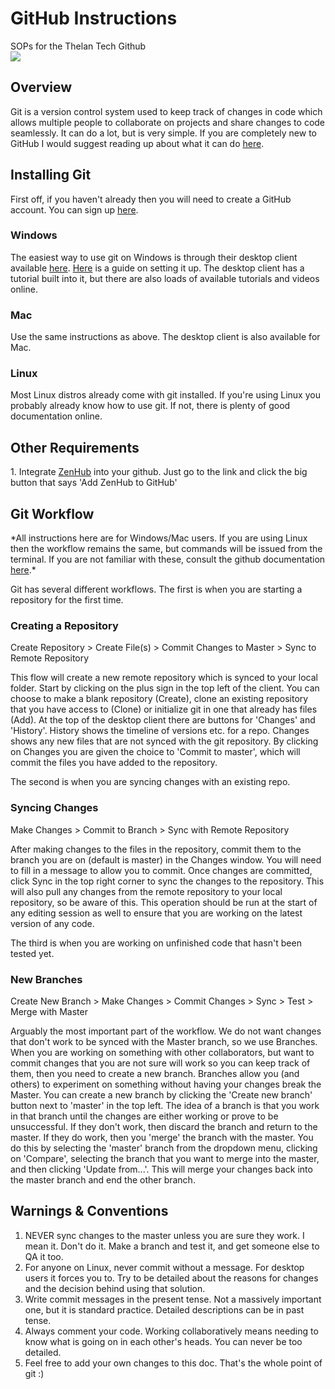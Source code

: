# GitHub Instructions
SOPs for the Thelan Tech Github<br>
<img src="https://s-media-cache-ak0.pinimg.com/originals/3c/d5/67/3cd5679f54dc60811383649f9f6ea37d.png"/>
<h2>Overview</h2>
Git is a version control system used to keep track of changes in code which allows multiple people to collaborate on projects and share changes to code seamlessly. It can do a lot, but is very simple. If you are completely new to GitHub I would suggest reading up about what it can do <a href="https://guides.github.com/">here</a>.

<h2>Installing Git</h2>

First off, if you haven't already then you will need to create a GitHub account. You can sign up <a href="https://github.com/">here</a>.

<h3>Windows</h3>
The easiest way to use git on Windows is through their desktop client available <a href="https://desktop.github.com/">here</a>. <a href="https://help.github.com/desktop/guides/getting-started/">Here</a> is a guide on setting it up. The desktop client has a tutorial built into it, but there are also loads of available tutorials and videos online. 

<h3>Mac</h3>
Use the same instructions as above. The desktop client is also available for Mac. 

<h3>Linux</h3>
Most Linux distros already come with git installed. If you're using Linux you probably already know how to use git. If not, there is plenty of good documentation online.  

<h2>Other Requirements</h2>
1. Integrate <a href="www.zenhub.com">ZenHub</a> into your github. Just go to the link and click the big button that says 'Add ZenHub to GitHub' 

<h2>Git Workflow</h2>
*All instructions here are for Windows/Mac users. If you are using Linux then the workflow remains the same, but commands will be issued from the terminal. If you are not familiar with these, consult the github documentation <a href="https://help.github.com/articles/adding-an-existing-project-to-github-using-the-command-line/">here</a>.*

Git has several different workflows. The first is when you are starting a repository for the first time. 

  <h3>Creating a Repository</h3>
  
  Create Repository > Create File(s) > Commit Changes to Master > Sync to Remote Repository
  
  This flow will create a new remote repository which is synced to your local folder. Start by clicking on the plus sign in 
  the top left of the client. You can choose to make a blank repository (Create), clone an existing repository that you have 
  access to (Clone) or initialize git in one that already has files (Add). At the top of the desktop client there are buttons 
  for 'Changes' and 'History'. History shows the timeline of versions etc. for a repo. Changes shows any new files that are 
  not synced with the git repository. By clicking on Changes you are given the choice to 'Commit to master', which will 
  commit the files you have added to the repository.
  
  The second is when you are syncing changes with an existing repo.
  
  <h3>Syncing Changes</h3>
  
  Make Changes > Commit to Branch > Sync with Remote Repository
  
  After making changes to the files in the repository, commit them to the branch you are on (default is master) in the 
  Changes window. You will need to fill in a message to allow you to commit. Once changes are committed, click Sync in
  the top right corner to sync the changes to the repository. This will also pull any changes from the remote repository 
  to your local repository, so be aware of this. This operation should be run at the start of any editing session as well 
  to ensure that you are working on the latest version of any code. 
  
  The third is when you are working on unfinished code that hasn't been tested yet.
  
  <h3>New Branches</h3>
  
  Create New Branch > Make Changes > Commit Changes > Sync > Test > Merge with Master
  
  Arguably the most important part of the workflow. We do not want changes that don't work to be synced with the Master 
  branch, so we use Branches. When you are working on something with other collaborators, but want to commit changes that you 
  are not sure will work so you can keep track of them, then you need to create a new branch. Branches allow you (and others) 
  to experiment on something without having your changes break the Master. You can create a new branch by clicking the 
  'Create new branch' button next to 'master' in the top left. The idea of a branch is that you work in that branch until 
  the changes are either working or prove to be unsuccessful. If they don't work, then discard the branch and return to the 
  master. If they do work, then you 'merge' the branch with the master. You do this by selecting the 'master' branch from the 
  dropdown menu, clicking on 'Compare', selecting the branch that you want to merge into the master, and then clicking 
  'Update from...'. This will merge your changes back into the master branch and end the other branch.  
  
<h2>Warnings & Conventions</h2>

1. NEVER sync changes to the master unless you are sure they work. I mean it. Don't do it. Make a branch and test it, and get someone else to QA it too.
2. For anyone on Linux, never commit without a message. For desktop users it forces you to. Try to be detailed about the reasons for changes and the decision behind using that solution. 
3. Write commit messages in the present tense. Not a massively important one, but it is standard practice. Detailed descriptions can be in past tense. 
4. Always comment your code. Working collaboratively means needing to know what is going on in each other's heads. You can never be too detailed. 
5. Feel free to add your own changes to this doc. That's the whole point of git :) 


  
  
